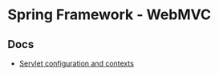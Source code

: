 # Spring Framework - WebMVC

## Docs

* [Servlet configuration and contexts](./webmvc/configuration.md)

